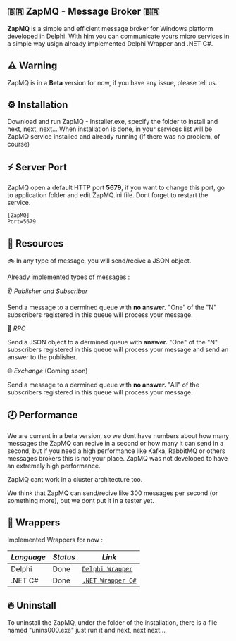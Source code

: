 ## 🇧🇷  ZapMQ - Message Broker 🇧🇷

  <b>ZapMQ</b> is a simple and efficient message broker for Windows platform developed in Delphi. With him you can communicate yours micro services in a simple way usign already implemented Delphi Wrapper and .NET C#.

## ⚠️ Warning

ZapMQ is in a <b>Beta</b> version for now, if you have any issue, please tell us.

## ⚙️ Installation

Download and run ZapMQ - Installer.exe, specify the folder to install and next, next, next...
When installation is done, in your services list will be ZapMQ service installed and already running (if there was no problem, of course)

## ⚡️ Server Port

ZapMQ open a default HTTP port <b>5679</b>, if you want to change this port, go to application folder and edit ZapMQ.ini file. Dont forget to restart the service.

```iniFile
[ZapMQ]
Port=5679 
```
## 🧬 Resources

🚲 In any type of message, you will send/recive a JSON object.

Already implemented types of messages :

👂 _Publisher and Subscriber_

Send a message to a dermined queue with <b>no answer.</b> "One" of the "N" subscribers registered in this queue will process your message.  

🔌 _RPC_ 

Send a JSON object to a dermined queue with <b> answer.</b> "One" of the "N" subscribers registered in this queue will process your message and send an answer to the publisher. 

🌐 _Exchange_ (Coming soon)

Send a message to a dermined queue with <b>no answer.</b> "All" of the subscribers registered in this queue will process your message. 

## 🕗 Performance

We are current in a beta version, so we dont have numbers about how many messages the ZapMQ can recive in a second or how many it can send in a second, but if you need a high performance like Kafka, RabbitMQ or others messages brokers this is not your place. ZapMQ was not developed to have an extremely high performance.

ZapMQ cant work in a cluster architecture too.

We think that ZapMQ can send/recive like 300 messages per second (or something more), but we dont put it in a tester yet. 

## 🌱 Wrappers

Implemented Wrappers for now :

| _Language_ | _Status_        | _Link_            | 
| ---------- | --------------- | ----------------- |
|  Delphi    | Done            | [`Delphi Wrapper`](https://github.com/MurilloLazzaretti/ZapMQ-Delphi-Wrapper)|
|  .NET C#   | Done            | [`.NET Wrapper C#`](https://github.com/MurilloLazzaretti/ZapMQ-.NET-Wrapper)|

## 🔥 Uninstall

To uninstall the ZapMQ, under the folder of the installation, there is a file named "unins000.exe" just run it and next, next next...